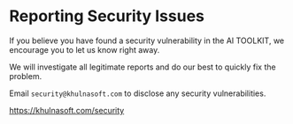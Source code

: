 # Reporting Security Issues

If you believe you have found a security vulnerability in the AI TOOLKIT, we encourage you to let us know right away.

We will investigate all legitimate reports and do our best to quickly fix the problem.

Email `security@khulnasoft.com` to disclose any security vulnerabilities.

https://khulnasoft.com/security

